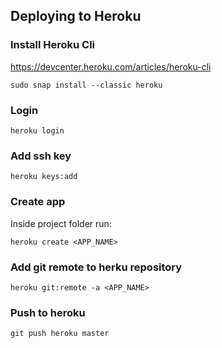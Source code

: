 ## Deploying to Heroku

### Install Heroku Cli
https://devcenter.heroku.com/articles/heroku-cli
```
sudo snap install --classic heroku
```

### Login
```
heroku login
```

### Add ssh key
```
heroku keys:add
```

### Create app
Inside project folder run:
```
heroku create <APP_NAME>
```

### Add git remote to herku repository
```
heroku git:remote -a <APP_NAME>
```

### Push to heroku
```
git push heroku master
```

